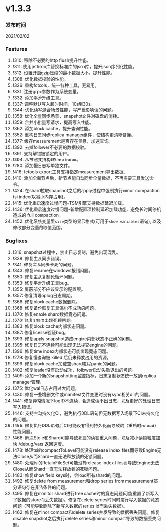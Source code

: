# v1.3.3

### 发布时间

2021/02/02

### Features

1. !310: 移除不必要的http flush提升性能。
1. !311: 使用jettison库替换标准库的json库，提升json序列化性能。
1. !312: 设置开启gzip压缩的最小数据大小，提升性能。
1. !308: 优化数据校验的性能。
1. !326: 重构fctools，统一各种工具，更易用。
1. !331: 注册grpc参数作为系统变量。
1. !332: 添加平滑升级工具。
1. !337: 调整默认写入超时时间，10s到30s。
1. !344: 优化读写混合场景性能，写严重影响读的问题。
1. !358: 优化全量同步场景，snapshot文件对磁盘的消耗。
1. !359: 合并小批量写请求，提高写入性能。
1. !362: 添加block cache，提升查询性能。
1. !352: 重构日志同步replica manager组件，使结构更清晰易懂。
1. !377: 缓存measurement是否存在信息，加速查询。
1. !392: 去掉follower不必要的数据校验。
1. !391: 支持解锁被锁定的用户。   
1. !394: 从节点支持构建time index。
1. !280: 添加慢日志写单独文件。
1. !416: fctools export工具支持指定measurement导出数据。
1. !410: 添加全新节点后，新节点能自动同步全量数据，不再需要工具发送命令。
1. !424: 在shard拉取snapshot之后的apply过程中强制执行minor compaction tsi index(以减小内存占用)。
1. !415: 优化重启速度过慢问题-TSM引擎支持数据延迟加载。
1. !436: 优化重启速度过慢问题-新增配置项控制延迟加载功能，避免长时间停机造成的 full compaction。
1. !452: 优化系统变量里`size`类型的显示格式(可用于`show variables`语句), 以及修改部分变量的取值范围。

### Bugfixes

1. !316: snapshot过程中，禁止日志复制，避免出现混乱。
1. !338: 修复主从同步错误。
1. !341: 修复主从同步卡死的问题。
1. !343: 修复rename在windows报错问题。
1. !350: 修复主从复制死循环问题。
1. !353: 修复平滑升级工具bug。
1. !355: 屏蔽部分不应该显示的配置项。
1. !357: 修复清理oplog日志周期。
1. !366: 修复block cache数据删除。
1. !368: 修复备份恢复工具偶尔不成功的问题。
1. !370: 修复enable shard数据竟态问题。
1. !378: 修复shard出现死锁问题。
1. !383: 修复block cache内部状态问题。
1. !387: 修复license验证bug。
1. !393: 修复apply snapshot造成engine内部状态不正确的问题。
1. !395: 修复日志不连续可能出现无法提交engine的问题。
1. !396: 修复time index内部状态可能出现竟态问题。
1. !279: 修复慢查询被 killed 后仍未释放占用的资源。
1. !399: 修复block cache加载空shard进程panic的问题。
1. !402: 修复leader没有启动成功，follower启动失败退出的问题。
1. !409: 添加一个新的snapshotting监控指标，日志复制状态统一放到replica manager管理。
1. !375: 优化wal日志占用过大问题。
1. !430: 修复一些增删文件或manifest文件变更时没有sync相关dir的问题。
1. !441: 修复异常情况下logID不连续，会造成读不出日志，以及更好的处理日志写入错误。
1. !446: 支持主动持久化CI，避免执行DDL语句但无数据写入场景下CI未持久化的问题。
1. !455: 修复执行DDL语句后CI可能没有得到持久化而导致的（重启时reload）性能问题。
1. !468: 解决Store和Shard可能导致死锁的读锁重入问题，以及减小读锁粒度加快 /debug/vars 返回速度。
1. !478: 处理tsi的compactToLevel可能没有release index files而导致Engine无法Close从而Shard一直无法释放锁的死锁问题。
1. !480: 处理tsi的RetainFileSet可能没有release index files而导致Engine无法Close从而Shard一直无法释放锁的死锁问题。
1. !483: 修复show field keys时，会load所有shard的问题。
1. !492: 修复delete from measurement和drop series from measurement部分语句存在非法条件的问题。
1. !495: 修复在monitor shard进行free cache时的竟态问题(可能重置了新写入了数据的store而丢失数据)。修复在delete series时同时进行写入数据的竟态问题（可能导致删除了新写入数据的series id而丢失数据）。
1. !462: 修复在minor compact和delete series并发导致的数据丢失问题。修复disable snapshot之后执行delete series和minor compact导致的数据丢失问题。

